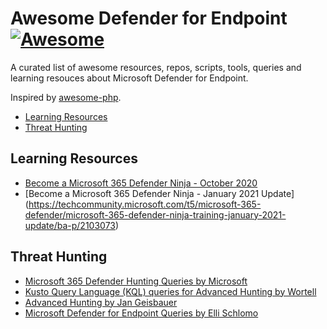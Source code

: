 # Awesome Defender for Endpoint [![Awesome](https://cdn.rawgit.com/sindresorhus/awesome/d7305f38d29fed78fa85652e3a63e154dd8e8829/media/badge.svg)](https://github.com/sindresorhus/awesome)

A curated list of awesome resources, repos, scripts, tools, queries and learning resouces about Microsoft Defender for Endpoint.

Inspired by [awesome-php](https://github.com/ziadoz/awesome-php).

- [Learning Resources](#learning-resources)
- [Threat Hunting](#threat-hunting)

## Learning Resources

- [Become a Microsoft 365 Defender Ninja - October 2020](https://techcommunity.microsoft.com/t5/microsoft-365-defender/become-a-microsoft-365-defender-ninja/ba-p/1789376)
- [Become a Microsoft 365 Defender Ninja - January 2021 Update] (<https://techcommunity.microsoft.com/t5/microsoft-365-defender/microsoft-365-defender-ninja-training-january-2021-update/ba-p/2103073>)

## Threat Hunting

- [Microsoft 365 Defender Hunting Queries by Microsoft](https://github.com/microsoft/Microsoft-365-Defender-Hunting-Queries)
- [Kusto Query Language (KQL) queries for Advanced Hunting by Wortell](https://github.com/wortell/KQL)
- [Advanced Hunting by Jan Geisbauer](https://github.com/jangeisbauer/AdvancedHunting)
- [Microsoft Defender for Endpoint Queries by Elli Schlomo](https://github.com/eshlomo1/Microsoft-Defender-for-Endpoint-Queries)
